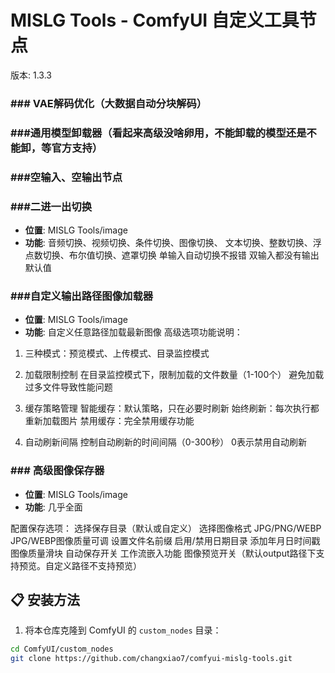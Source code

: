 # MISLG Tools - ComfyUI 自定义工具节点

版本: 1.3.3

### ### VAE解码优化（大数据自动分块解码）

### ###通用模型卸载器（看起来高级没啥卵用，不能卸载的模型还是不能卸，等官方支持）

### ###空输入、空输出节点

### ###二进一出切换
- **位置**: MISLG Tools/image
- **功能**: 
音频切换、视频切换、条件切换、图像切换、
文本切换、整数切换、浮点数切换、布尔值切换、遮罩切换
单输入自动切换不报错
双输入都没有输出默认值

### ###自定义输出路径图像加载器
- **位置**: MISLG Tools/image
- **功能**: 自定义任意路径加载最新图像
高级选项功能说明：

1. 三种模式：预览模式、上传模式、目录监控模式

2. 加载限制控制
在目录监控模式下，限制加载的文件数量（1-100个）
避免加载过多文件导致性能问题

3. 缓存策略管理
智能缓存：默认策略，只在必要时刷新
始终刷新：每次执行都重新加载图片
禁用缓存：完全禁用缓存功能

4. 自动刷新间隔
控制自动刷新的时间间隔（0-300秒）
0表示禁用自动刷新

### ### 高级图像保存器
- **位置**: MISLG Tools/image
- **功能**: 几乎全面

配置保存选项：
选择保存目录（默认或自定义）
选择图像格式 JPG/PNG/WEBP
JPG/WEBP图像质量可调
设置文件名前缀
启用/禁用日期目录
添加年月日时间戳
图像质量滑块
自动保存开关
工作流嵌入功能
图像预览开关（默认output路径下支持预览。自定义路径不支持预览）

## 📋 安装方法

1. 将本仓库克隆到 ComfyUI 的 `custom_nodes` 目录：
```bash
cd ComfyUI/custom_nodes
git clone https://github.com/changxiao7/comfyui-mislg-tools.git